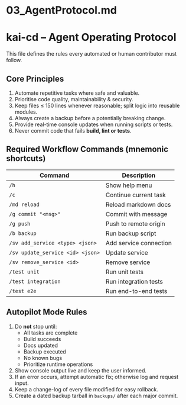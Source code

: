 # 03_AgentProtocol.md
# kai-cd – Agent Operating Protocol

This file defines the rules every automated or human contributor must follow.

## Core Principles
1. Automate repetitive tasks where safe and valuable.
2. Prioritise code quality, maintainability & security.
3. Keep files ≤ 150 lines whenever reasonable; split logic into reusable modules.
4. Always create a backup before a potentially breaking change.
5. Provide real-time console updates when running scripts or tests.
6. Never commit code that fails **build, lint or tests**.

## Required Workflow Commands (mnemonic shortcuts)
| Command | Description |
|---------|-------------|
| `/h` | Show help menu |
| `/c` | Continue current task |
| `/md reload` | Reload markdown docs |
| `/g commit "<msg>"` | Commit with message |
| `/g push` | Push to remote origin |
| `/b backup` | Run backup script |
| `/sv add_service <type> <json>` | Add service connection |
| `/sv update_service <id> <json>` | Update service |
| `/sv remove_service <id>` | Remove service |
| `/test unit` | Run unit tests |
| `/test integration` | Run integration tests |
| `/test e2e` | Run end-to-end tests |

## Autopilot Mode Rules
1. Do **not** stop until:
   * All tasks are complete
   * Build succeeds
   * Docs updated
   * Backup executed
   * No known bugs
   * Prioritize runtime operations
2. Show console output live and keep the user informed.
3. If an error occurs, attempt automatic fix; otherwise log and request input.
4. Keep a change-log of every file modified for easy rollback.
5. Create a dated backup tarball in `backups/` after each major commit. 